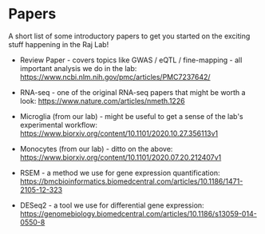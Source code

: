 # Papers

A short list of some introductory papers to get you started on the exciting stuff happening in the Raj Lab!

* Review Paper - covers topics like GWAS / eQTL / fine-mapping - all important analysis we do in the lab: https://www.ncbi.nlm.nih.gov/pmc/articles/PMC7237642/

* RNA-seq - one of the original RNA-seq papers that might be worth a look: https://www.nature.com/articles/nmeth.1226

* Microglia (from our lab) - might be useful to get a sense of the lab's experimental workflow: https://www.biorxiv.org/content/10.1101/2020.10.27.356113v1

* Monocytes (from our lab) - ditto on the above: https://www.biorxiv.org/content/10.1101/2020.07.20.212407v1

* RSEM - a method we use for gene expression quantification: https://bmcbioinformatics.biomedcentral.com/articles/10.1186/1471-2105-12-323

* DESeq2 - a tool we use for differential gene expression: https://genomebiology.biomedcentral.com/articles/10.1186/s13059-014-0550-8
